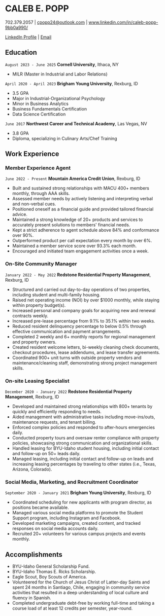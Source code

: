 # CALEB E. POPP
702.379.2057 | cpopp24@outlook.com | www.linkedin.com/in/caleb-popp-9bb0a990/

<div id="webaddress">
<a href="www.linkedin.com/in/caleb-popp-9bb0a990/">LinkedIn Profile</a>
| <a href="cpopp24@outlook.com">Email</a>
</div>

## Education

`August 2023 - June 2025`
__Cornell University__, Ithaca, NY

- MILR (Master in Industrial and Labor Relations)

`April 2020 - April 2023`
__Brigham Young University__, Rexburg, ID

- 3.5 GPA
- Major in Industrial-Organizational Psychology
- Minor in Business Analytics
- Business Fundamentals Certification
- Data Science Certification

`June 2017`
__Northwest Career and Technical Academy__, Las Vegas, NV

- 3.8 GPA
- Diploma, specializing in Culinary Arts/Chef Training

## Work Experience

### Member Experience Agent

`June 2022 - Present`
__Mountain America Credit Union__, Rexburg, ID

- Built and sustained strong relationships with MACU 400+ members monthly, through AAA skills.
- Assessed member needs by actively listening and interpreting verbal and non-verbal cues.
- Positioned oneself as a financial guide and provided tailored financial advice.
- Maintained a strong knowledge of 20+ products and services to accurately present solutions to members' financial needs.
- Kept a strict adherence to agent schedule above 84% and conformance over 90%.
- Outperformed product per call expectation every month by over 6%.
- Maintained a member service score over 93.3% each month.
- Encouraged and initiated team engagement activities once a week.

### On-Site Community Manager

`January 2022 - May 2022`
__Redstone Residential Property Management__, Rexburg, ID

- Structured and carried out day-to-day operations of two properties, including student and multi-family housing.
- Raised net operating income (NOI) by over $1000 monthly, while staying within property budget(s).
- Increased personal and company goals for acquiring new and renewal contracts weekly.
- Increased pre-lease percentage from 9.1% to 35.1% within two weeks.
- Reduced resident delinquency percentage to below 0.5% through effective communication and payment arrangements.
- Completed 2 weekly and 6+ monthly reports for regional management and property owners.
- Created resident welcome letters, bi-weekly cleaning check documents, checkout procedures, lease addendums, and lease
transfer agreements.
- Coordinated 900+ unit turns with outside property vendors and maintenance/cleaning staff, demonstrating strong project
management skills.

### On-site Leasing Specialist
`December 2020 - January 2022`
__Redstone Residential Property Management__, Rexburg, ID

- Developed and maintained strong relationships with 800+ tenants by quickly and efficiently responding to needs.
- Aided management with administrative tasks including move-ins/outs, maintenance requests, and tenant billing.
- Enforced complex policies and responded to after-hours emergencies daily.
- Conducted property tours and oversaw renter compliance with property policies, showcasing strong communication and
organizational skills.
- Handled leasing for BYU-Idaho student housing, including initial contact and follow-up on 50+ leads daily.
- Managed leasing, including initial contact and follow-up on leads and increasing leasing percentages by traveling to other states (i.e., Texas, Arizona, Colorado).

### Social Media, Marketing, and Recruitment Coordinator

`September 2020 - January 2021`
__Brigham Young University__, Rexburg, ID

- Coordinated scheduling for new applicants with program director, as positions became available.
- Managed various social media platforms to promote the Student Support program, including Instagram and Facebook.
- Developed marketing campaigns, created content, and tracked responses on social media accounts daily.
- Recruited 20+ volunteers for various campus projects and events monthly.

## Accomplishments

- BYU-Idaho General Scholarship Fund.
- BYU-Idaho Thomas E. Ricks Scholarship.
- Eagle Scout, Boy Scouts of America.
- Volunteered for the Church of Jesus Christ of Latter-day Saints and spent 24 months in Santiago, Chile, engaging in community service activities that resulted in a deep understanding of local culture and fluency in Spanish.
- Completed undergraduate debt-free by working full-time and taking a course load of at least 12 credits per semester, year-round.

<!-- ### Footer

Last updated: March 2023 -->


